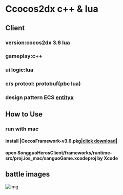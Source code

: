 # Ccocos2dx c++ & lua 

## Client

### version:cocos2dx 3.6 lua 
### gameplay:c++ 
### ui logic:lua
### c/s protcol: protobuf(pbc lua) 
### design pattern ECS [entityx](https://github.com/alecthomas/entityx.git) 

## How to Use

### run with mac

#### install |CocosFramework-v3.6.pkg|[click download](http://www.cocos2d-x.org/filedown/CocosFramework-v3.6.pkg)|

#### open SongguoHerosClient/frameworks⁩/⁨runtime-src⁩/proj.ios_mac⁩/sanguoGame.xcodeproj by Xcode


## battle images

 ![img]("images/gif/0.gif")

